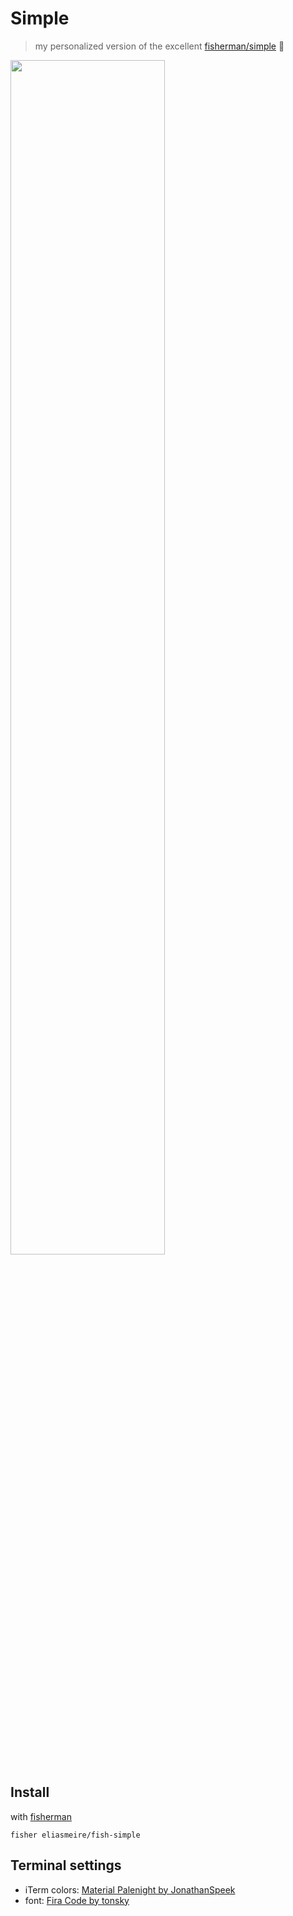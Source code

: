 # Simple
> my personalized version of the excellent [fisherman/simple](https://github.com/fisherman/simple) 🐠

<img src="https://user-images.githubusercontent.com/8850410/31786549-3744f83e-b509-11e7-865e-0fe5491e28b9.png" width="70%" />

## Install

with [fisherman]

```
fisher eliasmeire/fish-simple
```

## Terminal settings

- iTerm colors: [Material Palenight by JonathanSpeek](https://github.com/JonathanSpeek/palenight-iterm2)
- font: [Fira Code by tonsky](https://github.com/tonsky/FiraCode)

[fisherman]: https://github.com/fisherman/fisherman

